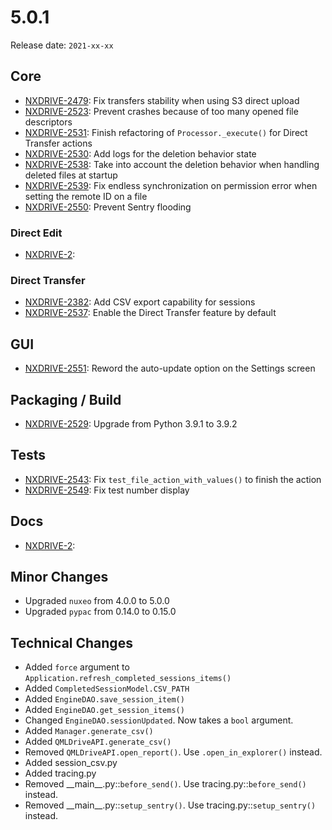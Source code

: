 # 5.0.1

Release date: `2021-xx-xx`

## Core

- [NXDRIVE-2479](https://jira.nuxeo.com/browse/NXDRIVE-2479): Fix transfers stability when using S3 direct upload
- [NXDRIVE-2523](https://jira.nuxeo.com/browse/NXDRIVE-2523): Prevent crashes because of too many opened file descriptors
- [NXDRIVE-2531](https://jira.nuxeo.com/browse/NXDRIVE-2531): Finish refactoring of `Processor._execute()` for Direct Transfer actions
- [NXDRIVE-2530](https://jira.nuxeo.com/browse/NXDRIVE-2530): Add logs for the deletion behavior state
- [NXDRIVE-2538](https://jira.nuxeo.com/browse/NXDRIVE-2538): Take into account the deletion behavior when handling deleted files at startup
- [NXDRIVE-2539](https://jira.nuxeo.com/browse/NXDRIVE-2539): Fix endless synchronization on permission error when setting the remote ID on a file
- [NXDRIVE-2550](https://jira.nuxeo.com/browse/NXDRIVE-2550): Prevent Sentry flooding

### Direct Edit

- [NXDRIVE-2](https://jira.nuxeo.com/browse/NXDRIVE-2):

### Direct Transfer

- [NXDRIVE-2382](https://jira.nuxeo.com/browse/NXDRIVE-2382): Add CSV export capability for sessions
- [NXDRIVE-2537](https://jira.nuxeo.com/browse/NXDRIVE-2537): Enable the Direct Transfer feature by default

## GUI

- [NXDRIVE-2551](https://jira.nuxeo.com/browse/NXDRIVE-2551): Reword the auto-update option on the Settings screen

## Packaging / Build

- [NXDRIVE-2529](https://jira.nuxeo.com/browse/NXDRIVE-2529): Upgrade from Python 3.9.1 to 3.9.2

## Tests

- [NXDRIVE-2543](https://jira.nuxeo.com/browse/NXDRIVE-2543): Fix `test_file_action_with_values()` to finish the action
- [NXDRIVE-2549](https://jira.nuxeo.com/browse/NXDRIVE-2549): Fix test number display

## Docs

- [NXDRIVE-2](https://jira.nuxeo.com/browse/NXDRIVE-2):

## Minor Changes

- Upgraded `nuxeo` from 4.0.0 to 5.0.0
- Upgraded `pypac` from 0.14.0 to 0.15.0

## Technical Changes

- Added `force` argument to `Application.refresh_completed_sessions_items()`
- Added `CompletedSessionModel.CSV_PATH`
- Added `EngineDAO.save_session_item()`
- Added `EngineDAO.get_session_items()`
- Changed `EngineDAO.sessionUpdated`. Now takes a `bool` argument.
- Added `Manager.generate_csv()`
- Added `QMLDriveAPI.generate_csv()`
- Removed `QMLDriveAPI.open_report()`. Use `.open_in_explorer()` instead.
- Added session_csv.py
- Added tracing.py
- Removed \_\_main\_\_.py::`before_send()`. Use tracing.py::`before_send()` instead.
- Removed \_\_main\_\_.py::`setup_sentry()`. Use tracing.py::`setup_sentry()` instead.
